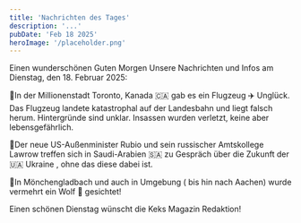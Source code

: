 ```yaml
---
title: 'Nachrichten des Tages'
description: '...'
pubDate: 'Feb 18 2025'
heroImage: '/placeholder.png'
---
```


Einen wunderschönen Guten Morgen
Unsere Nachrichten und Infos am Dienstag, den 18. Februar 2025:

🍪In der Millionenstadt Toronto, Kanada 🇨🇦 gab es ein Flugzeug ✈️ Unglück. Das Flugzeug landete katastrophal auf der Landesbahn und liegt falsch herum. Hintergründe sind unklar. Insassen wurden verletzt, keine aber lebensgefährlich. 

🍪Der neue US-Außenminister Rubio und sein russischer Amtskollege Lawrow treffen sich in Saudi-Arabien 🇸🇦 zu Gespräch über die Zukunft der 🇺🇦 Ukraine , ohne das diese dabei ist.

🍪In Mönchengladbach und auch in Umgebung ( bis hin nach Aachen) wurde vermehrt ein Wolf 🐺 gesichtet!

Einen schönen Dienstag wünscht die Keks Magazin Redaktion!






